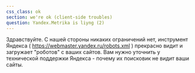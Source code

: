 ```yaml
---
css_class: ok
section: we're ok (client-side troubles)
question: Yandex.Metrika is liyng (2)
---
```

Здравствуйте. С нашей стороны никаких ограничений нет, инструмент Яндекса ( https://webmaster.yandex.ru/robots.xml ) прекрасно видит и загружает "роботов" с ваших сайтов. Вам нужно уточнить у технической поддержки Яндекса - почему их поисковик не видит ваши сайты.